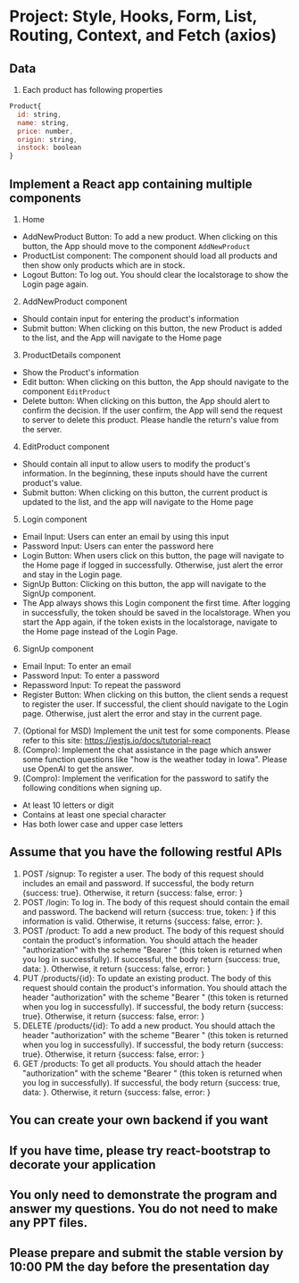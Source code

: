 # Project: Style, Hooks, Form, List, Routing, Context, and Fetch (axios)
## Data
1. Each product has following properties
```JavaScript
Product{
  id: string,
  name: string,
  price: number,
  origin: string,
  instock: boolean
}
```

## Implement a React app containing multiple components
1. Home
* AddNewProduct Button: To add a new product. When clicking on this button, the App should move to the component `AddNewProduct`
* ProductList component: The component should load all products and then show only products which are in stock.
* Logout Button: To log out. You should clear the localstorage to show the Login page again.
2. AddNewProduct component
* Should contain input for entering the product's information
* Submit button: When clicking on this button, the new Product is added to the list, and the App will navigate to the Home page
3. ProductDetails component
* Show the Product's information
* Edit button: When clicking on this button, the App should navigate to the component `EditProduct`
* Delete button: When clicking on this button, the App should alert to confirm the decision. If the user confirm, the App will send the request to server to delete this product. Please handle the return's value from the server.
4. EditProduct component
* Should contain all input to allow users to modify the product's information. In the beginning, these inputs should have the current product's value.
* Submit button: When clicking on this button, the current product is updated to the list, and the app will navigate to the Home page
5. Login component
* Email Input: Users can enter an email by using this input
* Password Input: Users can enter the password here
* Login Button: When users click on this button, the page will navigate to the Home page if logged in successfully. Otherwise, just alert the error and stay in the Login page.
* SignUp Button: Clicking on this button, the app will navigate to the SignUp component.
* The App always shows this Login component the first time. After logging in successfully, the token should be saved in the localstorage. When you start the App again, if the token exists in the localstorage, navigate to the Home page instead of the Login Page. 
6. SignUp component
* Email Input: To enter an email
* Password Input: To enter a password
* Repassword Input: To repeat the password
* Register Button: When clicking on this button, the client sends a request to register the user. If successful, the client should navigate to the Login page. Otherwise, just alert the error and stay in the current page.
7. (Optional for MSD) Implement the unit test for some components. Please refer to this site: https://jestjs.io/docs/tutorial-react
8. (Compro): Implement the chat assistance in the page which answer some function questions like "how is the weather today in Iowa". Please use OpenAI to get the answer.
9. (Compro): Implement the verification for the password to satify the following conditions when signing up.
- At least 10 letters or digit
- Contains at least one special character
- Has both lower case and upper case letters

## Assume that you have the following restful APIs
1. POST /signup: To register a user. The body of this request should includes an email and password. If successful, the body return {success: true}. Otherwise, it return {success: false, error: <message>}
2. POST /login: To log in. The body of this request should contain the email and password. The backend will return {success: true, token: <any string>} if this information is valid. Otherwise, it returns {success: false, error: <message>}.
3. POST /product: To add a new product. The body of this request should contain the product's information. You should attach the header "authorization" with the scheme "Bearer <token>" (this token is returned when you log in successfully). If successful, the body return {success: true, data: <new Product>}. Otherwise, it return {success: false, error: <message>}
4. PUT /products/{id}: To update an existing product. The body of this request should contain the product's information. You should attach the header "authorization" with the scheme "Bearer <token>" (this token is returned when you log in successfully). If successful, the body return {success: true}. Otherwise, it return {success: false, error: <message>}
5. DELETE /products/{id}: To add a new product. You should attach the header "authorization" with the scheme "Bearer <token>" (this token is returned when you log in successfully). If successful, the body return {success: true}. Otherwise, it return {success: false, error: <message>}
6. GET /products: To get all products. You should attach the header "authorization" with the scheme "Bearer <token>" (this token is returned when you log in successfully). If successful, the body return {success: true, data: <list of products>}. Otherwise, it return {success: false, error: <message>}

## You can create your own backend if you want
## If you have time, please try react-bootstrap to decorate your application
## You only need to demonstrate the program and answer my questions. You do not need to make any PPT files.
## Please prepare and submit the stable version by 10:00 PM the day before the presentation day